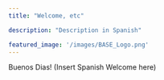 ```yaml
---
title: "Welcome, etc"

description: "Description in Spanish"

featured_image: '/images/BASE_Logo.png'
---
```

Buenos Dias! (Insert Spanish Welcome here)
